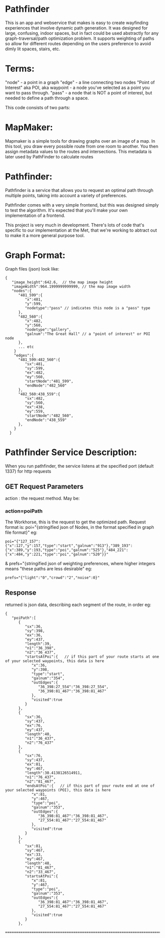 Pathfinder
==========
This is an app and webservice that makes is easy to create wayfinding experiences that involve dynamic path generation. It was designed for large, confusing, indoor spaces, but in fact could be used abstractly for any graph-traversal/path optimization problem. It supports weighting of paths so allow for different routes depending on the users preference to avoid dimly lit spaces, stairs, etc.


Terms:
======
"node" - a point in a graph
"edge" - a line connecting two nodes
"Point of Interest" aka POI, aka waypoint - a node you've selected as a point you want to pass through.
"pass"  - a node that is NOT a point of interest, but needed to define a path through a space.

This code consists of two parts:

MapMaker: 
=========
Mapmaker is a simple tools for drawing graphs over an image of a map. In this tool, you draw every possible route from one room to another. You then assign metadata values to the routes and intersections. This metadata is later used by PathFinder to calculate routes

Pathfinder:
===========
Pathfinder is a service that allows you to request an optimal path through multiple points, taking into account a variety of preferences.

Pathfinder comes with a very simple frontend, but this was designed simply to test the algorithm. It's expected that you'll make your own implementation of a frontend.

This project is very much in development. There's lots of code that's specific to our implementation at the Met, that we're working to abtract out to make it a more general purpose tool.


Graph Format:
============
Graph files (json) look like:

    {  
       "image_height":642.6,  // the map image height
       "imageWidth":964.1999999999999, // the map image width
       "nodes":{  
          "481_599":{  
             "x":481,
             "y":599,
             "nodetype":"pass" // indicates this node is a "pass" type
          },
          "482_560":{  
             "x":482,
             "y":560,
             "nodetype":"gallery",
             "galnum":"The Great Hall" // a "point of interest" or POI node
          },
          ... etc
        }
        "edges":{  
          "481_599:482_560":{  
             "sx":481,
             "sy":599,
             "ex":482,
             "ey":560,
             "startNode":"481_599",
             "endNode":"482_560"
          },
          "482_560:438_559":{  
             "sx":482,
             "sy":560,
             "ex":438,
             "ey":559,
             "startNode":"482_560",
             "endNode":"438_559"
          },
        }
      }


Pathfinder Service Description:
==============================
When you run pathfinder, the service listens at the specified port (default 1337) for http requests

GET Request Parameters
----------

action : the request method. May be:
    
### action=poiPath
The Workhorse, this is the request to get the optimized path.
Request format is: 
poi="{stringified json of Nodes, in the format specified in graph file format}"
eg:

    poi="{"127_157":{"x":127,"y":157,"type":"start","galnum":"913"},"389_193":{"x":389,"y":193,"type":"poi","galnum":"525"},"484_221":{"x":484,"y":221,"type":"poi","galnum":"520"}}"
&
prefs="{stringified json of weighting preferences, where higher integers means "these paths are less desirable"
eg:

    prefs="{"light":"0","crowd":"2","noise":0}"
    
Response
--------
returned is json data, describing each segment of the route, in order
eg:

    {  
       "poiPath":[  
          {  
             "sx":36,
             "sy":398,
             "ex":36,
             "ey":437,
             "length":39,
             "n1":"36_398",
             "n2":"36_437",
             "startsAtPoi":{   // if this part of your route starts at one of your selected waypoints, this data is here
                "x":36,
                "y":398,
                "type":"start",
                "galnum":"354",
                "outEdges":{  
                   "36_398:27_554":"36_398:27_554",
                   "36_398:81_467":"36_398:81_467"
                },
                "visited":true
             }
          },
          {  
             "sx":36,
             "sy":437,
             "ex":76,
             "ey":437,
             "length":40,
             "n1":"36_437",
             "n2":"76_437"
          },
          {  
             "sx":76,
             "sy":437,
             "ex":81,
             "ey":467,
             "length":30.4138126514911,
             "n1":"76_437",
             "n2":"81_467",
             "endsAtPoi":{   // if this part of your route end at one of your selected waypoints (POI), this data is here
                "x":81,
                "y":467,
                "type":"poi",
                "galnum":"353",
                "outEdges":{  
                   "36_398:81_467":"36_398:81_467",
                   "27_554:81_467":"27_554:81_467"
                },
                "visited":true
             }
          },
          {  
             "sx":81,
             "sy":467,
             "ex":33,
             "ey":467,
             "length":48,
             "n1":"81_467",
             "n2":"33_467",
             "startsAtPoi":{  
                "x":81,
                "y":467,
                "type":"poi",
                "galnum":"353",
                "outEdges":{  
                   "36_398:81_467":"36_398:81_467",
                   "27_554:81_467":"27_554:81_467"
                },
                "visited":true
             }
          },
    
    ====================================================================================================
    
    
